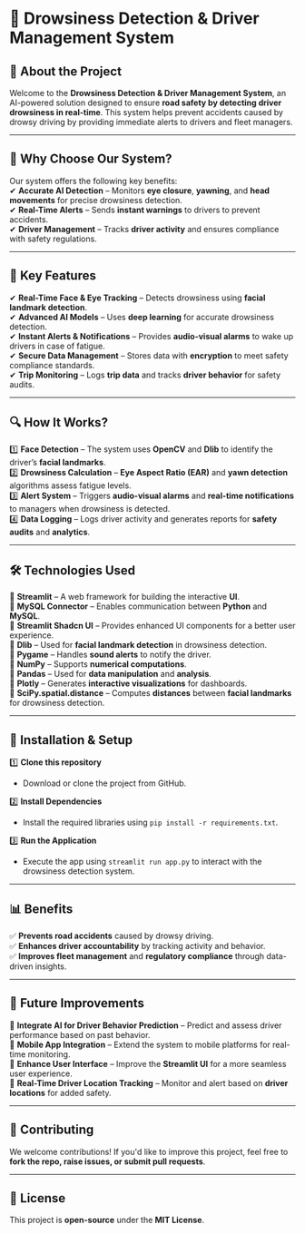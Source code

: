 # 🚗 Drowsiness Detection & Driver Management System

## 📌 About the Project  
Welcome to the **Drowsiness Detection & Driver Management System**, an AI-powered solution designed to ensure **road safety by detecting driver drowsiness in real-time**. This system helps prevent accidents caused by drowsy driving by providing immediate alerts to drivers and fleet managers.  

---

## 🌟 Why Choose Our System?  
Our system offers the following key benefits:  
✔ **Accurate AI Detection** – Monitors **eye closure**, **yawning**, and **head movements** for precise drowsiness detection.  
✔ **Real-Time Alerts** – Sends **instant warnings** to drivers to prevent accidents.  
✔ **Driver Management** – Tracks **driver activity** and ensures compliance with safety regulations.  

---

## 🌟 Key Features  
✔ **Real-Time Face & Eye Tracking** – Detects drowsiness using **facial landmark detection**.  
✔ **Advanced AI Models** – Uses **deep learning** for accurate drowsiness detection.  
✔ **Instant Alerts & Notifications** – Provides **audio-visual alarms** to wake up drivers in case of fatigue.  
✔ **Secure Data Management** – Stores data with **encryption** to meet safety compliance standards.  
✔ **Trip Monitoring** – Logs **trip data** and tracks **driver behavior** for safety audits.  

---

## 🔍 How It Works?  
1️⃣ **Face Detection** – The system uses **OpenCV** and **Dlib** to identify the driver’s **facial landmarks**.  
2️⃣ **Drowsiness Calculation** – **Eye Aspect Ratio (EAR)** and **yawn detection** algorithms assess fatigue levels.  
3️⃣ **Alert System** – Triggers **audio-visual alarms** and **real-time notifications** to managers when drowsiness is detected.  
4️⃣ **Data Logging** – Logs driver activity and generates reports for **safety audits** and **analytics**.  

---

## 🛠️ Technologies Used  
🔹 **Streamlit** – A web framework for building the interactive **UI**.  
🔹 **MySQL Connector** – Enables communication between **Python** and **MySQL**.  
🔹 **Streamlit Shadcn UI** – Provides enhanced UI components for a better user experience.  
🔹 **Dlib** – Used for **facial landmark detection** in drowsiness detection.  
🔹 **Pygame** – Handles **sound alerts** to notify the driver.  
🔹 **NumPy** – Supports **numerical computations**.  
🔹 **Pandas** – Used for **data manipulation** and **analysis**.  
🔹 **Plotly** – Generates **interactive visualizations** for dashboards.  
🔹 **SciPy.spatial.distance** – Computes **distances** between **facial landmarks** for drowsiness detection.  

---

## 🔧 Installation & Setup  
1️⃣ **Clone this repository**  
   - Download or clone the project from GitHub.  

2️⃣ **Install Dependencies**  
   - Install the required libraries using `pip install -r requirements.txt`.  

3️⃣ **Run the Application**  
   - Execute the app using `streamlit run app.py` to interact with the drowsiness detection system.

---

## 📊 Benefits  
✅ **Prevents road accidents** caused by drowsy driving.  
✅ **Enhances driver accountability** by tracking activity and behavior.  
✅ **Improves fleet management** and **regulatory compliance** through data-driven insights.  

---

## 🚀 Future Improvements  
🔹 **Integrate AI for Driver Behavior Prediction** – Predict and assess driver performance based on past behavior.  
🔹 **Mobile App Integration** – Extend the system to mobile platforms for real-time monitoring.  
🔹 **Enhance User Interface** – Improve the **Streamlit UI** for a more seamless user experience.  
🔹 **Real-Time Driver Location Tracking** – Monitor and alert based on **driver locations** for added safety.

---

## 🤝 Contributing  
We welcome contributions! If you'd like to improve this project, feel free to **fork the repo, raise issues, or submit pull requests**.  

---

## 📜 License  
This project is **open-source** under the **MIT License**.  
